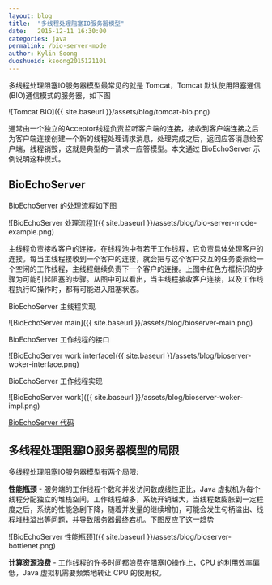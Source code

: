 ```yaml
---
layout: blog
title:  "多线程处理阻塞IO服务器模型"
date:   2015-12-11 16:30:00
categories: java
permalink: /bio-server-mode
author: Kylin Soong
duoshuoid: ksoong2015121101
---
```


多线程处理阻塞IO服务器模型最常见的就是 Tomcat，Tomcat 默认使用阻塞通信(BIO)通信模式的服务器，如下图

![Tomcat BIO]({{ site.baseurl }}/assets/blog/tomcat-bio.png)

通常由一个独立的Acceptor线程负责监听客户端的连接，接收到客户端连接之后为客户端连接创建一个新的线程处理请求消息，处理完成之后，返回应答消息给客户端，线程销毁，这就是典型的一请求一应答模型。本文通过 BioEchoServer 示例说明这种模式。

## BioEchoServer

BioEchoServer 的处理流程如下图

![BioEchoServer 处理流程]({{ site.baseurl }}/assets/blog/bio-server-mode-example.png)

主线程负责接收客户的连接。在线程池中有若干工作线程，它负责具体处理客户的连接。每当主线程接收到一个客户的连接，就会把与这个客户交互的任务委派给一个空闲的工作线程，主线程继续负责下一个客户的连接。上图中红色方框标识的步骤为可能引起阻塞的步骤。从图中可以看出，当主线程接收客户连接，以及工作线程执行IO操作时，都有可能进入阻塞状态。

BioEchoServer 主线程实现

![BioEchoServer main]({{ site.baseurl }}/assets/blog/bioserver-main.png)

BioEchoServer 工作线程的接口

![BioEchoServer work interface]({{ site.baseurl }}/assets/blog/bioserver-woker-interface.png)

BioEchoServer 工作线程实现

![BioEchoServer work]({{ site.baseurl }}/assets/blog/bioserver-woker-impl.png)

[BioEchoServer 代码](https://raw.githubusercontent.com/kylinsoong/teiid-test/master/server/src/main/java/org/teiid/test/server/netty/nio/BioEchoServer.java)

## 多线程处理阻塞IO服务器模型的局限

多线程处理阻塞IO服务器模型有两个局限:

**性能瓶颈** - 服务端的工作线程个数和并发访问数成线性正比，Java 虚拟机为每个线程分配独立的堆栈空间，工作线程越多，系统开销越大，当线程数膨胀到一定程度之后，系统的性能急剧下降，随着并发量的继续增加，可能会发生句柄溢出、线程堆栈溢出等问题，并导致服务器最终宕机。下图反应了这一趋势

![BioEchoServer 性能瓶颈]({{ site.baseurl }}/assets/blog/bioserver-bottlenet.png)

**计算资源浪费** - 工作线程的许多时间都浪费在阻塞IO操作上，CPU 的利用效率偏低，Java 虚拟机需要频繁地转让 CPU 的使用权。

